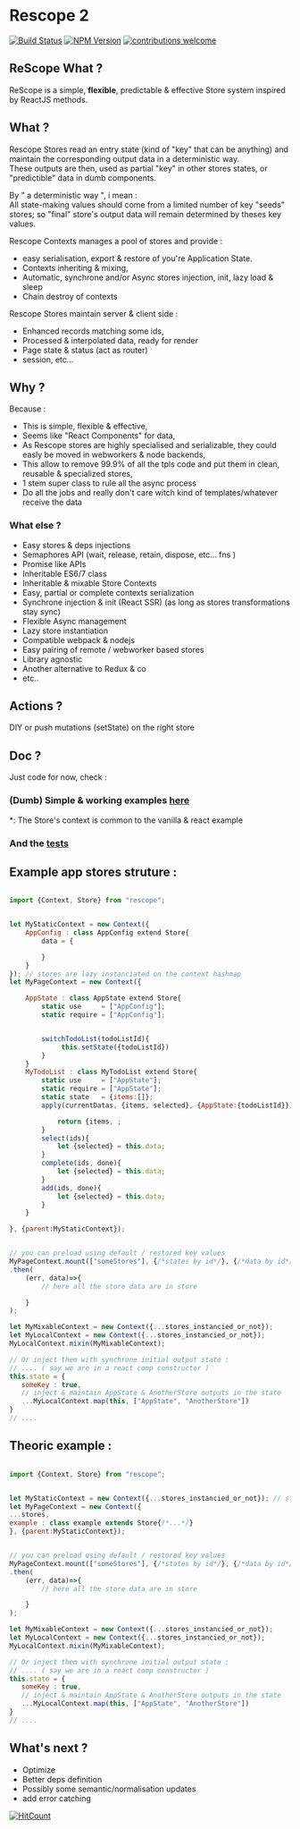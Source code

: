 # Rescope 2

[![Build Status](https://travis-ci.org/CaipiLabs/Rescope.svg?branch=master)](https://travis-ci.org/CaipiLabs/Rescope)
[![NPM Version](https://badge.fury.io/js/rescope.svg?style=flat)](https://npmjs.org/package/rescope)
[![contributions welcome](https://img.shields.io/badge/contributions-welcome-brightgreen.svg?style=flat)](#)


## ReScope What ?

ReScope is a simple, **flexible**, predictable \& effective Store system inspired by ReactJS methods.

## What ?

Rescope Stores read an entry state (kind of "key" that can be anything) and maintain the corresponding output data in a deterministic way.<br>
These outputs are then, used as partial "key" in other stores states, or "predictible" data in dumb components.<br>

By " a deterministic way ", i mean : <br/>
All state-making values should come from a limited number of key "seeds" stores; so "final" store's output data will remain determined by theses key values.

Rescope Contexts manages a pool of stores and provide :
- easy serialisation, export & restore of you're Application State.
- Contexts inheriting & mixing,
- Automatic, synchrone and/or Async stores injection, init, lazy load & sleep
- Chain destroy of contexts

Rescope Stores maintain server & client side :
- Enhanced records matching some ids,
- Processed & interpolated data, ready for render
- Page state & status (act as router)
- session, etc... 

## Why ?

Because :

- This is simple, flexible & effective,
- Seems like "React Components" for data,
- As Rescope stores are highly specialised and serializable, they could easly be moved in webworkers & node backends,
- This allow to remove 99.9% of all the tpls code and put them in clean, reusable & specialized stores, 
- 1 stem super class to rule all the async process
- Do all the jobs and really don't care witch kind of templates/whatever receive the data
 
### What else ?

- Easy stores & deps injections
- Semaphores API (wait, release, retain, dispose, etc... fns )
- Promise like APIs
- Inheritable ES6/7 class
- Inheritable & mixable Store Contexts
- Easy, partial or complete contexts serialization
- Synchrone injection & init (React SSR) (as long as stores transformations stay sync)
- Flexible Async management
- Lazy store instantiation
- Compatible webpack & nodejs
- Easy pairing of remote / webworker based stores
- Library agnostic
- Another alternative to Redux & co
- etc..

## Actions ?

DIY or push mutations (setState) on the right store

## Doc ?

Just code for now, check :

### (Dumb) Simple \& working examples [here](src/example)

\*: The Store's context is common to the vanilla & react example

### And the [tests](test/Rescope.test.js)

## Example app stores struture  :

``` jsx

import {Context, Store} from "rescope";


let MyStaticContext = new Context({
    AppConfig : class AppConfig extend Store{
        data = {

        }
    }
}); // stores are lazy instanciated on the context hashmap
let MyPageContext = new Context({

    AppState : class AppState extend Store{
        static use     = ["AppConfig"];
        static require = ["AppConfig"];


        switchTodoList(todoListId){
             this.setState({todoListId})
        }
    }
    MyTodoList : class MyTodoList extend Store{
        static use     = ["AppState"];
        static require = ["AppState"];
        static state   = {items:[]};
        apply(currentDatas, {items, selected}, {AppState:{todoListId}}){

            return {items, ;
        }
        select(ids){
            let {selected} = this.data;
        }
        complete(ids, done){
            let {selected} = this.data;
        }
        add(ids, done){
            let {selected} = this.data;
        }
    }

}, {parent:MyStaticContext});


// you can preload using default / restored key values
MyPageContext.mount(["someStores"], {/*states by id*/}, {/*data by id*/})
.then(
    (err, data)=>{
        // here all the store data are in store

    }
);

let MyMixableContext = new Context({...stores_instancied_or_not});
let MyLocalContext = new Context({...stores_instancied_or_not});
MyLocalContext.mixin(MyMixableContext);

// Or inject them with synchrone initial output state :
// .... ( say we are in a react comp constructor )
this.state = {
   someKey : true,
   // inject & maintain AppState & AnotherStore outputs in the state
   ...MyLocalContext.map(this, ["AppState", "AnotherStore"])
}
// ....

```


## Theoric example :

``` jsx

import {Context, Store} from "rescope";


let MyStaticContext = new Context({...stores_instancied_or_not}); // stores are lazy instanciated on the context hashmap
let MyPageContext = new Context({
...stores,
example : class example extends Store{/*...*/}
}, {parent:MyStaticContext});


// you can preload using default / restored key values
MyPageContext.mount(["someStores"], {/*states by id*/}, {/*data by id*/})
.then(
    (err, data)=>{
        // here all the store data are in store

    }
);

let MyMixableContext = new Context({...stores_instancied_or_not});
let MyLocalContext = new Context({...stores_instancied_or_not});
MyLocalContext.mixin(MyMixableContext);

// Or inject them with synchrone initial output state :
// .... ( say we are in a react comp constructor )
this.state = {
   someKey : true,
   // inject & maintain AppState & AnotherStore outputs in the state
   ...MyLocalContext.map(this, ["AppState", "AnotherStore"])
}
// ....

```



## What's next ?

- Optimize
- Better deps definition
- Possibly some semantic/normalisation updates
- add error catching


[![HitCount](http://hits.dwyl.io/caipilabs/Caipilabs/rescope.svg)](http://hits.dwyl.io/caipilabs/Caipilabs/rescope)
